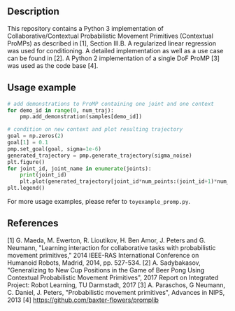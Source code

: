 ## Description
This repository contains a Python 3 implementation of Collaborative/Contextual Probabilistic Movement Primitives (Contextual ProMPs) as described in [1], Section III.B. A regularized linear regression was used for conditioning. A detailed implementation as well as a use case can be found in [2]. A Python 2 implementation of a single DoF ProMP [3] was used as the code base [4].

## Usage example
``` python
# add demonstrations to ProMP containing one joint and one context
for demo_id in range(0, num_traj):
    pmp.add_demonstration(samples[demo_id])

# condition on new context and plot resulting trajectory
goal = np.zeros(2)
goal[1] = 0.1
pmp.set_goal(goal, sigma=1e-6)
generated_trajectory = pmp.generate_trajectory(sigma_noise)
plt.figure()
for joint_id, joint_name in enumerate(joints):
    print(joint_id)
    plt.plot(generated_trajectory[joint_id*num_points:(joint_id+1)*num_points, 0], label=joint_name)
plt.legend()
```
For more usage examples, please refer to `toyexample_promp.py`.
## References
[1] G. Maeda, M. Ewerton, R. Lioutikov, H. Ben Amor, J. Peters and G. Neumann, "Learning interaction for collaborative tasks with probabilistic movement primitives," 2014 IEEE-RAS International Conference on Humanoid Robots, Madrid, 2014, pp. 527-534.
[2] A. Sadybakasov, "Generalizing  to  New  Cup  Positions  in the  Game  of  Beer  Pong  Using  Contextual Probabilistic  Movement  Primitives", 2017 Report on Integrated Project: Robot Learning, TU Darmstadt, 2017
[3] A. Paraschos, G Neumann, C. Daniel, J. Peters, "Probabilistic movement primitives", Advances in NIPS, 2013
[4] https://github.com/baxter-flowers/promplib